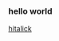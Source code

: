 ### hello world

<!--
**jjjjj/jjjjj** is a ✨ _special_ ✨ repository because its `README.md` (this file) appears on your GitHub profile.
--!>

  <a href="https://hitalick.de" target="_blank">hitalick</a>
